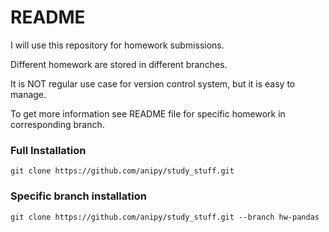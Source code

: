 # README #
I will use this repository for homework submissions.

Different homework are stored in different branches.

It is NOT regular use case for version control system, but it is easy to manage.

To get more information see README file for specific homework in corresponding branch.

### Full Installation ###

`git clone https://github.com/anipy/study_stuff.git`

### Specific branch installation ###

`git clone https://github.com/anipy/study_stuff.git --branch hw-pandas`
